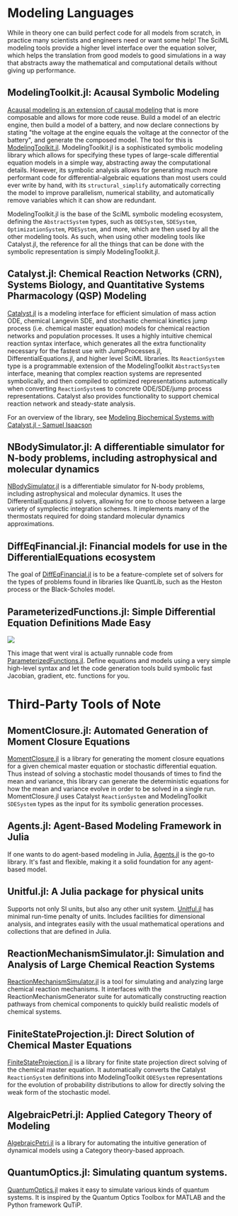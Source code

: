 # Modeling Languages

While in theory one can build perfect code for all models from scratch, in practice
many scientists and engineers need or want some help! The SciML modeling tools
provide a higher level interface over the equation solver, which helps the translation
from good models to good simulations in a way that abstracts away the mathematical
and computational details without giving up performance.

## ModelingToolkit.jl: Acausal Symbolic Modeling

[Acausal modeling is an extension of causal modeling](https://arxiv.org/pdf/1909.00484.pdf)
that is more composable and allows for more code reuse. Build a model of an electric engine,
then build a model of a battery, and now declare connections by stating "the voltage at the
engine equals the voltage at the connector of the battery", and generate the composed model.
The tool for this is [ModelingToolkit.jl](https://docs.sciml.ai/ModelingToolkit/stable/).
ModelingToolkit.jl is a sophisticated symbolic modeling library which allows for specifying
these types of large-scale differential equation models in a simple way, abstracting away
the computational details. However, its symbolic analysis allows for generating much more
performant code for differential-algebraic equations than most users could ever write by hand,
with its `structural_simplify` automatically correcting the model to improve parallelism,
numerical stability, and automatically remove variables which it can show are redundant.

ModelingToolkit.jl is the base of the SciML symbolic modeling ecosystem, defining the `AbstractSystem`
types, such as `ODESystem`, `SDESystem`, `OptimizationSystem`, `PDESystem`, and more, which are
then used by all the other modeling tools. As such, when using other modeling tools like Catalyst.jl,
the reference for all the things that can be done with the symbolic representation is simply
ModelingToolkit.jl.

## Catalyst.jl: Chemical Reaction Networks (CRN), Systems Biology, and Quantitative Systems Pharmacology (QSP) Modeling

[Catalyst.jl](https://docs.sciml.ai/Catalyst/stable/) is a modeling interface for efficient simulation
of mass action ODE, chemical Langevin SDE, and stochastic chemical kinetics jump process (i.e. chemical
master equation) models for chemical reaction networks and population processes. It uses a
highly intuitive chemical reaction syntax interface, which generates all the extra functionality
necessary for the fastest use with JumpProcesses.jl, DifferentialEquations.jl, and higher level SciML
libraries. Its `ReactionSystem` type is a programmable extension of the ModelingToolkit `AbstractSystem`
interface, meaning that complex reaction systems are represented symbolically, and then compiled to
optimized representations automatically when converting `ReactionSystem`s to concrete ODE/SDE/jump process
representations. Catalyst also provides functionality to support chemical reaction network and steady-state analysis.

For an overview of the library, see
[Modeling Biochemical Systems with Catalyst.jl - Samuel Isaacson](https://www.youtube.com/watch?v=5p1PJE5A5Jw)

## NBodySimulator.jl: A differentiable simulator for N-body problems, including astrophysical and molecular dynamics

[NBodySimulator.jl](https://docs.sciml.ai/NBodySimulator/stable/) is a differentiable simulator for N-body problems,
including astrophysical and molecular dynamics. It uses the DifferentialEquations.jl solvers, allowing for one to
choose between a large variety of symplectic integration schemes. It implements many of the thermostats required for
doing standard molecular dynamics approximations.

## DiffEqFinancial.jl: Financial models for use in the DifferentialEquations ecosystem

The goal of [DiffEqFinancial.jl](https://github.com/SciML/DiffEqFinancial.jl/) is to be a feature-complete set
of solvers for the types of problems found in libraries like QuantLib, such as the Heston process or the
Black-Scholes model.

## ParameterizedFunctions.jl: Simple Differential Equation Definitions Made Easy

![](https://user-images.githubusercontent.com/1814174/172001045-b9e35b8d-0d40-41af-b606-95b81bb1194d.png)

This image that went viral is actually runnable code from [ParameterizedFunctions.jl](https://docs.sciml.ai/ParameterizedFunctions/stable/). Define equations and models using a very simple high-level syntax and let the code generation tools build symbolic fast Jacobian, gradient, etc. functions for you.

# Third-Party Tools of Note

## MomentClosure.jl: Automated Generation of Moment Closure Equations

[MomentClosure.jl](https://github.com/augustinas1/MomentClosure.jl) is a library for generating the moment
closure equations for a given chemical master equation or stochastic differential equation. Thus instead of
solving a stochastic model thousands of times to find the mean and variance, this library can generate the
deterministic equations for how the mean and variance evolve in order to be solved in a single run. MomentClosure.jl
uses Catalyst `ReactionSystem` and ModelingToolkit `SDESystem` types as the input for its symbolic generation
processes.

## Agents.jl: Agent-Based Modeling Framework in Julia

If one wants to do agent-based modeling in Julia,
[Agents.jl](https://github.com/JuliaDynamics/Agents.jl) is the go-to library. It's fast and flexible,
making it a solid foundation for any agent-based model.

## Unitful.jl: A Julia package for physical units

Supports not only SI units, but also any other unit system.
[Unitful.jl](https://painterqubits.github.io/Unitful.jl/stable/) has minimal run-time penalty of units.
Includes facilities for dimensional analysis, and integrates easily with the usual mathematical operations and collections that are defined in Julia.

## ReactionMechanismSimulator.jl: Simulation and Analysis of Large Chemical Reaction Systems

[ReactionMechanismSimulator.jl](https://github.com/ReactionMechanismGenerator/ReactionMechanismSimulator.jl)
is a tool for simulating and analyzing large chemical reaction mechanisms. It
interfaces with the ReactionMechanismGenerator suite for automatically constructing reaction pathways
from chemical components to quickly build realistic models of chemical systems.

## FiniteStateProjection.jl: Direct Solution of Chemical Master Equations

[FiniteStateProjection.jl](https://docs.sciml.ai/FiniteStateProjection/dev/) is a library for finite state
projection direct solving of the chemical master equation. It automatically converts the Catalyst `ReactionSystem`
definitions into ModelingToolkit `ODESystem` representations for the evolution of probability distributions to
allow for directly solving the weak form of the stochastic model.

## AlgebraicPetri.jl: Applied Category Theory of Modeling

[AlgebraicPetri.jl](https://github.com/AlgebraicJulia/AlgebraicPetri.jl) is a library for automating the intuitive
generation of dynamical models using a Category theory-based approach.

## QuantumOptics.jl: Simulating quantum systems.

[QuantumOptics.jl](https://docs.qojulia.org/) makes it easy to simulate various kinds of quantum systems.
It is inspired by the Quantum Optics Toolbox for MATLAB and the Python framework QuTiP.
